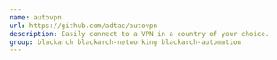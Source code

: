 ```yaml
---
name: autovpn
url: https://github.com/adtac/autovpn
description: Easily connect to a VPN in a country of your choice.
group: blackarch blackarch-networking blackarch-automation
---
```

